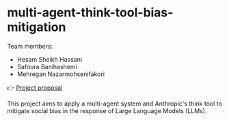 # multi-agent-think-tool-bias-mitigation

Team members:
- Hesam Sheikh Hassani
- Safoura Banihashemi
- Mehregan Nazarmohsenifakori

👉 [Project proposal](./PDF/Project_Proposal_Mitigating_Social_Bias_in_LLMs_via_Multi_Agent.pdf)


This project aims to apply a multi-agent system and Anthropic's think tool to mitigate social bias in the response of Large Language Models (LLMs).



